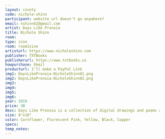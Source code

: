 ```yaml
---
layout: county 
code: nichole-shinn
participant: website url doesn't go anywhere?
email: nshinn42@gmail.com
artist: Days Like Pronoia
title: Nichole Shinn
room: 
type: zine
room: room3zine
artisturl: https://www.nicholeshinn.com
publisher: TXTBooks
publisherurl: https://www.txtbooks.us 
howpurchase: Email
producturl: I'll make a PayPal Link
img1: DaysLikePronoia-NicholeShinn01.png
img2: DaysLikePronoia-NicholeShinn02.png
img3: 
img4: 
img5: 
img6: 
year: 2019
price: 30
desc: Days Like Pronoia is a collection of digital drawings and poems accumulated over the course of a year. It's CMYK 4 color Risograph printed and 42 pages. Edition of 120. 
size: 8"x10"
color: Cornflower, Florescent Pink, Yellow, Black, Copper
specs: 
temp_notes: 
---
```

